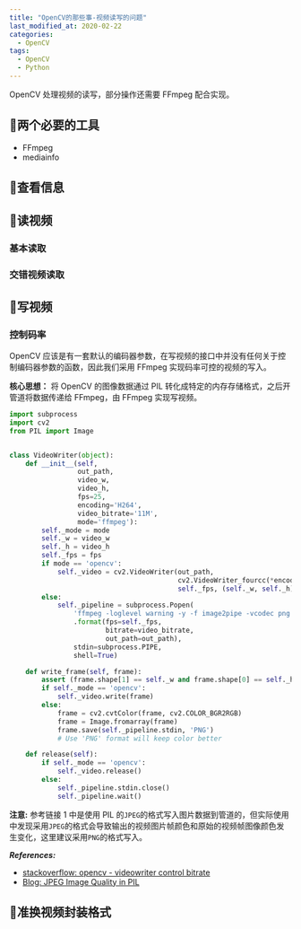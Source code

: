 ```yaml
---
title: "OpenCV的那些事-视频读写的问题"
last_modified_at: 2020-02-22
categories:
  - OpenCV
tags:
  - OpenCV
  - Python
---
```


OpenCV 处理视频的读写，部分操作还需要 FFmpeg 配合实现。

## :fallen_leaf:两个必要的工具

- FFmpeg
- mediainfo

## :fallen_leaf:查看信息

## :fallen_leaf:读视频

### 基本读取

### 交错视频读取

## :fallen_leaf:写视频

### 控制码率

OpenCV 应该是有一套默认的编码器参数，在写视频的接口中并没有任何关于控制编码器参数的函数，因此我们采用 FFmpeg 实现码率可控的视频的写入。

**核心思想：** 将 OpenCV 的图像数据通过 PIL 转化成特定的内存存储格式，之后开管道将数据传递给 FFmpeg，由 FFmpeg 实现写视频。

```python
import subprocess
import cv2
from PIL import Image


class VideoWriter(object):
    def __init__(self,
                 out_path,
                 video_w,
                 video_h,
                 fps=25,
                 encoding='H264',
                 video_bitrate='11M',
                 mode='ffmpeg'):
        self._mode = mode
        self._w = video_w
        self._h = video_h
        self._fps = fps
        if mode == 'opencv':
            self._video = cv2.VideoWriter(out_path,
                                          cv2.VideoWriter_fourcc(*encoding),
                                          self._fps, (self._w, self._h))
        else:
            self._pipeline = subprocess.Popen(
                'ffmpeg -loglevel warning -y -f image2pipe -vcodec png -r {fps} -i - -vcodec h264 -profile:v high -level:v 5 -refs 6 -q:v 0 -r {fps} -b:v {bitrate} -pix_fmt yuv420p {out_path}'
                .format(fps=self._fps,
                        bitrate=video_bitrate,
                        out_path=out_path),
                stdin=subprocess.PIPE,
                shell=True)

    def write_frame(self, frame):
        assert (frame.shape[1] == self._w and frame.shape[0] == self._h)
        if self._mode == 'opencv':
            self._video.write(frame)
        else:
            frame = cv2.cvtColor(frame, cv2.COLOR_BGR2RGB)
            frame = Image.fromarray(frame)
            frame.save(self._pipeline.stdin, 'PNG')
            # Use 'PNG' format will keep color better

    def release(self):
        if self._mode == 'opencv':
            self._video.release()
        else:
            self._pipeline.stdin.close()
            self._pipeline.wait()
```

**注意:** 参考链接 1 中是使用 PIL 的`JPEG`的格式写入图片数据到管道的，但实际使用中发现采用`JPEG`的格式会导致输出的视频图片帧颜色和原始的视频帧图像颜色发生变化，这里建议采用`PNG`的格式写入。

**_References:_**

- [stackoverflow: opencv - videowriter control bitrate](https://stackoverflow.com/a/42602576/4636081)
- [Blog: JPEG Image Quality in PIL](https://jdhao.github.io/2019/07/20/pil_jpeg_image_quality/)

## :fallen_leaf:准换视频封装格式
